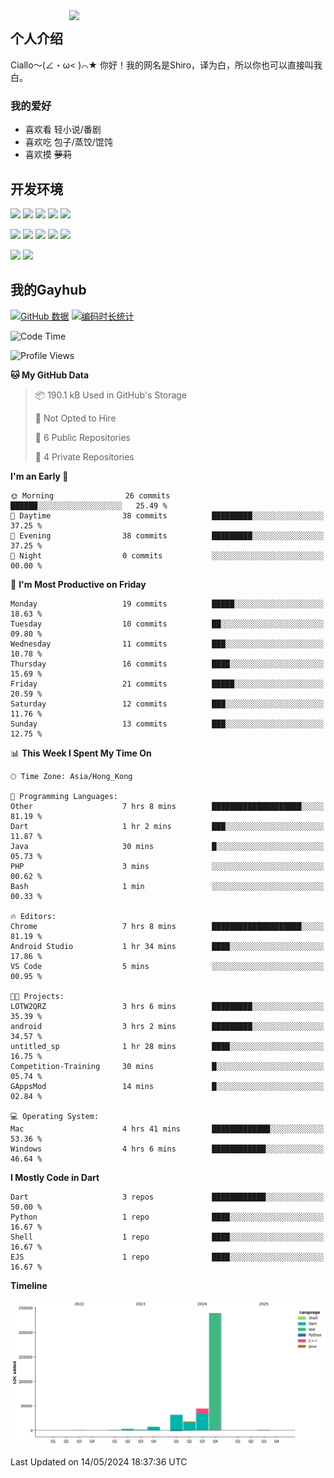 <img align='right' src='https://img2.moeblog.vip/images/eCva.png' width='410px'>

## 个人介绍
Ciallo～(∠・ω< )⌒★ 你好！我的网名是Shiro，译为白，所以你也可以直接叫我白。

### 我的爱好

* 喜欢看 轻小说/番剧
* 喜欢吃 包子/蒸饺/馄饨
* 喜欢摸 ~~萝莉~~

## 开发环境
[![](https://img.shields.io/badge/Windows-11-blue?style=flat-square&logo=windows&logoColor=white)](https://www.microsoft.com/windows/get-windows-11)
[![](https://img.shields.io/badge/Macos-Sonoma-black?style=flat-square&logo=apple&logoColor=white)](https://www.apple.com/hk/en/macos/sonoma/)
[![](https://img.shields.io/badge/Debian-12-d0024d?style=flat-square&logo=debian&logoColor=white)](https://www.debian.org/)
[![](https://img.shields.io/badge/AlmaLinux-9-0f4266?style=flat-square&logo=almalinux&logoColor=white)](https://almalinux.org/)
[![](https://img.shields.io/badge/Windows%20Server-2012-blue?style=flat-square&logo=windows&logoColor=white)](https://www.microsoft.com/windows-server)

[![](https://img.shields.io/badge/Vivobook-PRO_16-f45a00?style=flat-square&logo=RepublicofGamers&logoColor=white)](https://www.asus.com.cn/laptops/for-creators/vivobook/vivobook-pro-16-oled-k6602/)
[![](https://img.shields.io/badge/Mac_Studio-M1_Max-black?style=flat-square&logo=apple&logoColor=white)](https://www.apple.com/hk/en/mac-studio/)
[![](https://img.shields.io/badge/Mi-MIX4-f45a00?style=flat-square&logo=xiaomi&logoColor=white)](https://www.mi.com/)
[![](https://img.shields.io/badge/SONY-WF1000XM4-f3c74a?style=flat-square)](https://www.sony.com.hk/zh/headphones/products/wf-1000xm4)
[![](https://img.shields.io/badge/Yubikey-5_NFC-9bc930?style=flat-square&logo=yubico&logoColor=9bc930)](https://www.yubico.com/hk/product/yubikey-5-nfc/)

[![](https://img.shields.io/badge/IDE-Visual_Studio_Code-blue?style=flat-square&logo=visual-studio-code&logoColor=white)](https://code.visualstudio.com/)
[![](https://img.shields.io/badge/IDE-JetBrains-black?style=flat-square&logo=jetbrains&logoColor=white)](https://code.visualstudio.com/)
## 我的Gayhub
[![GitHub 数据](https://github-readme-stats.vercel.app/api?username=verymoe)]()
[![编码时长统计](https://github-readme-stats.vercel.app/api/wakatime?username=shiro)]()

<!--START_SECTION:waka-->
![Code Time](http://img.shields.io/badge/Code%20Time-595%20hrs%2046%20mins-blue)

![Profile Views](http://img.shields.io/badge/Profile%20Views-0-blue)

**🐱 My GitHub Data** 

> 📦 190.1 kB Used in GitHub's Storage 
 > 
> 🚫 Not Opted to Hire
 > 
> 📜 6 Public Repositories 
 > 
> 🔑 4 Private Repositories 
 > 
**I'm an Early 🐤** 

```text
🌞 Morning                26 commits          ██████░░░░░░░░░░░░░░░░░░░   25.49 % 
🌆 Daytime                38 commits          █████████░░░░░░░░░░░░░░░░   37.25 % 
🌃 Evening                38 commits          █████████░░░░░░░░░░░░░░░░   37.25 % 
🌙 Night                  0 commits           ░░░░░░░░░░░░░░░░░░░░░░░░░   00.00 % 
```
📅 **I'm Most Productive on Friday** 

```text
Monday                   19 commits          █████░░░░░░░░░░░░░░░░░░░░   18.63 % 
Tuesday                  10 commits          ██░░░░░░░░░░░░░░░░░░░░░░░   09.80 % 
Wednesday                11 commits          ███░░░░░░░░░░░░░░░░░░░░░░   10.78 % 
Thursday                 16 commits          ████░░░░░░░░░░░░░░░░░░░░░   15.69 % 
Friday                   21 commits          █████░░░░░░░░░░░░░░░░░░░░   20.59 % 
Saturday                 12 commits          ███░░░░░░░░░░░░░░░░░░░░░░   11.76 % 
Sunday                   13 commits          ███░░░░░░░░░░░░░░░░░░░░░░   12.75 % 
```


📊 **This Week I Spent My Time On** 

```text
🕑︎ Time Zone: Asia/Hong_Kong

💬 Programming Languages: 
Other                    7 hrs 8 mins        ████████████████████░░░░░   81.19 % 
Dart                     1 hr 2 mins         ███░░░░░░░░░░░░░░░░░░░░░░   11.87 % 
Java                     30 mins             █░░░░░░░░░░░░░░░░░░░░░░░░   05.73 % 
PHP                      3 mins              ░░░░░░░░░░░░░░░░░░░░░░░░░   00.62 % 
Bash                     1 min               ░░░░░░░░░░░░░░░░░░░░░░░░░   00.33 % 

🔥 Editors: 
Chrome                   7 hrs 8 mins        ████████████████████░░░░░   81.19 % 
Android Studio           1 hr 34 mins        ████░░░░░░░░░░░░░░░░░░░░░   17.86 % 
VS Code                  5 mins              ░░░░░░░░░░░░░░░░░░░░░░░░░   00.95 % 

🐱‍💻 Projects: 
LOTW2QRZ                 3 hrs 6 mins        █████████░░░░░░░░░░░░░░░░   35.39 % 
android                  3 hrs 2 mins        █████████░░░░░░░░░░░░░░░░   34.57 % 
untitled_sp              1 hr 28 mins        ████░░░░░░░░░░░░░░░░░░░░░   16.75 % 
Competition-Training     30 mins             █░░░░░░░░░░░░░░░░░░░░░░░░   05.74 % 
GAppsMod                 14 mins             █░░░░░░░░░░░░░░░░░░░░░░░░   02.84 % 

💻 Operating System: 
Mac                      4 hrs 41 mins       █████████████░░░░░░░░░░░░   53.36 % 
Windows                  4 hrs 6 mins        ████████████░░░░░░░░░░░░░   46.64 % 
```

**I Mostly Code in Dart** 

```text
Dart                     3 repos             ████████████░░░░░░░░░░░░░   50.00 % 
Python                   1 repo              ████░░░░░░░░░░░░░░░░░░░░░   16.67 % 
Shell                    1 repo              ████░░░░░░░░░░░░░░░░░░░░░   16.67 % 
EJS                      1 repo              ████░░░░░░░░░░░░░░░░░░░░░   16.67 % 
```



**Timeline**

![Lines of Code chart](https://raw.githubusercontent.com/verymoe/verymoe/main/assets/bar_graph.png)


 Last Updated on 14/05/2024 18:37:36 UTC
<!--END_SECTION:waka-->
